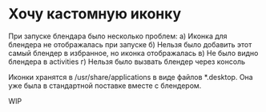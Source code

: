 # Хочу кастомную иконку

При запуске блендара было несколько проблем:
a) Иконка для блендера не отображалась при запуске
б) Нельзя было добавить этот самый блендер в избранное, но иконка отображалась
в) Не было видно блендера в activities
г) Нельзя было вызвать блендер через консоль

Иконки хранятся в /usr/share/applications в виде файлов *.desktop.
Она уже была в стандартной поставке вместе с блендером.

WIP